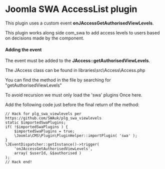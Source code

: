 Joomla SWA AccessList plugin
==================

This plugin uses a custom event **onJAccessGetAuthorisedViewLevels**.

This plugin works along side com_swa to add access levels to users based on decisions made by the component.

#### Adding the event

The event must be added to the **JAccess::getAuthorisedViewLevels**.

The JAccess class can be found in libraries\src\Access\Access.php

You can find the method in the file by searching for "getAuthorisedViewLevels"

To avoid recursion we must only load the 'swa' plugins Once here.

Add the following code just before the final return of the method:

```
// Hack for plg_swa_viewlevels per https://github.com/SWAuk/plg_swa_viewlevels
static $importedSwaPlugins;
if( !$importedSwaPlugins ) {
	$importedSwaPlugins = true;
	\Joomla\CMS\Plugin\PluginHelper::importPlugin( 'swa' );
}
\JEventDispatcher::getInstance()->trigger(
	'onJAccessGetAuthorisedViewLevels',
	array( $userId, &$authorised )
);
// Hack end!
```
